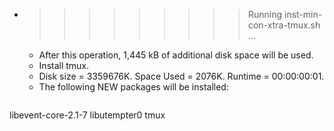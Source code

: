 * >>>>>>>>> Running inst-min-con-xtra-tmux.sh ...
  * After this operation, 1,445 kB of additional disk space will be used.
  * Install tmux.
  * Disk size = 3359676K. Space Used = 2076K. Runtime = 00:00:00:01.
  * The following NEW packages will be installed:
  ```bash
libevent-core-2.1-7 libutempter0 tmux
  ```
